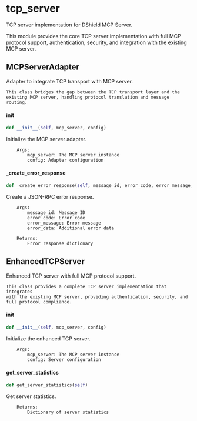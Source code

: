 # tcp_server

TCP server implementation for DShield MCP Server.

This module provides the core TCP server implementation with full MCP protocol
support, authentication, security, and integration with the existing MCP server.

## MCPServerAdapter

Adapter to integrate TCP transport with MCP server.

    This class bridges the gap between the TCP transport layer and the
    existing MCP server, handling protocol translation and message routing.

#### __init__

```python
def __init__(self, mcp_server, config)
```

Initialize the MCP server adapter.

        Args:
            mcp_server: The MCP server instance
            config: Adapter configuration

#### _create_error_response

```python
def _create_error_response(self, message_id, error_code, error_message, error_data)
```

Create a JSON-RPC error response.

        Args:
            message_id: Message ID
            error_code: Error code
            error_message: Error message
            error_data: Additional error data

        Returns:
            Error response dictionary

## EnhancedTCPServer

Enhanced TCP server with full MCP protocol support.

    This class provides a complete TCP server implementation that integrates
    with the existing MCP server, providing authentication, security, and
    full protocol compliance.

#### __init__

```python
def __init__(self, mcp_server, config)
```

Initialize the enhanced TCP server.

        Args:
            mcp_server: The MCP server instance
            config: Server configuration

#### get_server_statistics

```python
def get_server_statistics(self)
```

Get server statistics.

        Returns:
            Dictionary of server statistics
